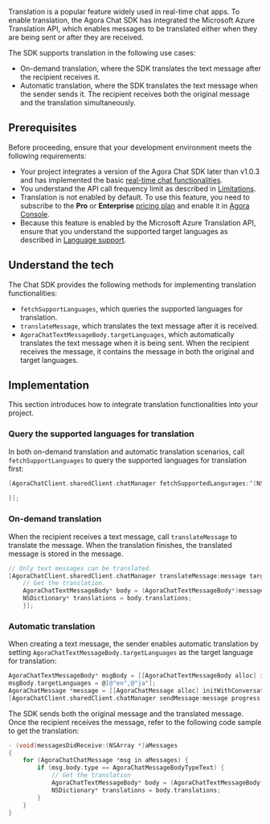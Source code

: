 Translation is a popular feature widely used in real-time chat apps. To enable translation, the Agora Chat SDK has integrated the Microsoft Azure Translation API, which enables messages to be translated either when they are being sent or after they are received.

The SDK supports translation in the following use cases:

- On-demand translation, where the SDK translates the text message after the recipient receives it.
- Automatic translation, where the SDK translates the text message when the sender sends it. The recipient receives both the original message and the translation simultaneously.

## Prerequisites

Before proceeding, ensure that your development environment meets the following requirements:

- Your project integrates a version of the Agora Chat SDK later than v1.0.3 and has implemented the basic [real-time chat functionalities](./agora_chat_get_started_ios?platform=iOS).
- You understand the API call frequency limit as described in [Limitations](./agora_chat_limitation?platform=iOS).
- Translation is not enabled by default. To use this feature, you need to subscribe to the **Pro** or **Enterprise** [pricing plan](./agora_chat_plan) and enable it in [Agora Console](https://console.agora.io/).
- Because this feature is enabled by the Microsoft Azure Translation API, ensure that you understand the supported target languages as described in [Language support](https://docs.microsoft.com/en-us/azure).

## Understand the tech

The Chat SDK provides the following methods for implementing translation functionalities:

- `fetchSupportLanguages`, which queries the supported languages for translation.
- `translateMessage`, which translates the text message after it is received.
- `AgoraChatTextMessageBody.targetLanguages`, which automatically translates the text message when it is being sent. When the recipient receives the message, it contains the message in both the original and target languages.

## Implementation

This section introduces how to integrate translation functionalities into your project.

### Query the supported languages for translation

In both on-demand translation and automatic translation scenarios, call `fetchSupportLanguages` to query the supported languages for translation first:

```objective-c
[AgoraChatClient.sharedClient.chatManager fetchSupportedLangurages:^(NSArray<AgoraChatLanguage *> * _Nullable languages, AgoraChatError * _Nullable error) {
                    
}];
```

### On-demand translation

When the recipient receives a text message, call `translateMessage` to translate the message. When the translation finishes, the translated message is stored in the message. 

```objective-c
// Only text messages can be translated.
[AgoraChatClient.sharedClient.chatManager translateMessage:message targetLanguages:@[@"en"] completion:^(AgoraChatMessage *message, AgoraChatError *error) {
    // Get the translation.
    AgoraChatTextMessageBody* body = (AgoraChatTextMessageBody*)message.body;
    NSDictionary* translations = body.translations;
    }];
```

### Automatic translation

When creating a text message, the sender enables automatic translation by setting `AgoraChatTextMessageBody.targetLanguages` as the target language for translation:

```objective-c
AgoraChatTextMessageBody* msgBody = [[AgoraChatTextMessageBody alloc] initWithText:@"Hello!!"];
msgBody.targetLanguages = @[@"en",@"ja"];
AgoraChatMessage *message = [[AgoraChatMessage alloc] initWithConversationID:@"to" from:@"from" to:@"to" body:msgBody ext:nil];
[AgoraChatClient.sharedClient.chatManager sendMessage:message progress:nil completion:nil];
```

The SDK sends both the original message and the translated message. Once the recipient receives the message, refer to the following code sample to get the translation:

```objective-c
- (void)messagesDidReceive:(NSArray *)aMessages
{
    for (AgoraChatChatMessage *msg in aMessages) {
        if (msg.body.type == AgoraChatMessageBodyTypeText) {
            // Get the translation
            AgoraChatTextMessageBody* body = (AgoraChatTextMessageBody*)message.body;
            NSDictionary* translations = body.translations;
        }
    }
}
```
